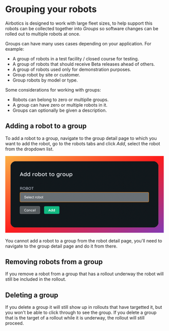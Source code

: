 # Grouping your robots

Airbotics is designed to work with large fleet sizes, to help support this robots can be collected together into _Groups_ so software changes can be rolled out to multiple robots at once.

Groups can have many uses cases depending on your application. For example:
- A group of robots in a test facility / closed course for testing.
- A group of robots that should receive Beta releases ahead of others.
- A group of robots used only for demonstration purposes.
- Group robot by site or customer.
- Group robots by model or type.

Some considerations for working with groups:
- Robots can belong to zero or multiplle groups.
- A group can have zero or multiple robots in it.
- Groups can optionally be given a description.

## Adding a robot to a group

To add a robot to a group, navigate to the group detail page to which you want to add the robot, go to the robots tabs and click _Add_, select the robot from the dropdown list.


![Group - add robot](../imgs/group-add-robot.png)

You cannot add a robot to a group from the robot detail page, you'll need to navigate to the group detail page and do it from there.

## Removing robots from a group

If you remove a robot from a group that has a rollout underway the robot will still be included in the rollout.

## Deleting a group

If you delete a group it will still show up in rollouts that have targetted it, but you won't be able to click through to see the group. If you delete a group that is the target of a rollout while it is underway, the rollout will still proceed.